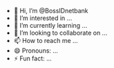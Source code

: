 - 👋 Hi, I’m @BossIDnetbank
- 👀 I’m interested in ...
- 🌱 I’m currently learning ...
- 💞️ I’m looking to collaborate on ...
- 📫 How to reach me ...
- 😄 Pronouns: ...
- ⚡ Fun fact: ...

<!---
BossIDnetbank/BossIDnetbank is a ✨ special ✨ repository because its `README.md` (this file) appears on your GitHub profile.
You can click the Preview link to take a look at your changes.
--->
